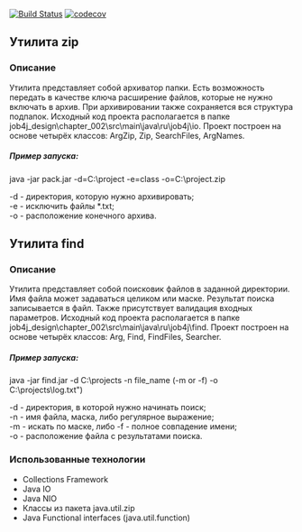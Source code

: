 [![Build Status](https://travis-ci.org/LukyanovSemyon/job4j_design.svg?branch=main)](https://travis-ci.org/LukyanovSemyon/job4j_design)
[![codecov](https://codecov.io/gh/LukyanovSemyon/job4j_design/branch/main/graph/badge.svg?token=MGUU9ZO7KS)](undefined)

## Утилита zip

### Описание
Утилита представляет собой архиватор папки. Есть возможность передать в качестве ключа расширение файлов, которые не нужно включать в архив. При архивировании также сохраняется вся структура подпапок. Исходный код проекта располагается в папке job4j_design\chapter_002\src\main\java\ru\job4j\io. Проект построен на основе четырёх классов: ArgZip, Zip, SearchFiles, ArgNames. 
##### Пример запуска:  

java -jar pack.jar -d=C:\project -e=class -o=C:\project.zip  

-d - директория, которую нужно архивировать;  
-e - исключить файлы *.txt;  
-o - расположение конечного архива.  

## Утилита find

### Описание
Утилита представляет собой поисковик файлов в заданной директории. Имя файла может задаваться целиком или маске. Результат поиска записывается в файл. Также присутствует валидация входных параметров. Исходный код проекта располагается в папке job4j_design\chapter_002\src\main\java\ru\job4j\find. Проект построен на основе четырёх классов: Arg, Find, FindFiles, Searcher.  
##### Пример запуска:  

java -jar find.jar -d C:\projects -n file_name (-m or -f) -o C:\projects\log.txt")  

-d - директория, в которой нужно начинать поиск;  
-n - имя файла, маска, либо регулярное выражение;  
-m - искать по маске, либо -f - полное совпадение имени;  
-o - расположение файла с результатами поиска.  

### Использованные технологии
* Collections Framework
* Java IO
* Java NIO
* Классы из пакета java.util.zip
* Java Functional interfaces (java.util.function)
